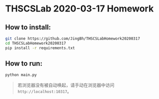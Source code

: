 # THSCSLab 2020-03-17 Homework

## How to install:
```bash
git clone https://github.com/JingBh/THSCSLabHomework20200317
cd THSCSLabHomework20200317
pip install -r requirements.txt
```

## How to run:
```bash
python main.py
```
> 若浏览器没有被自动唤起，请手动在浏览器中访问`http://localhost:10317`。
